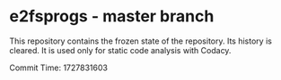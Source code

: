 # e2fsprogs - master branch

This repository contains the frozen state of the repository.
Its history is cleared. It is used only for static code
analysis with Codacy.

Commit Time: 1727831603